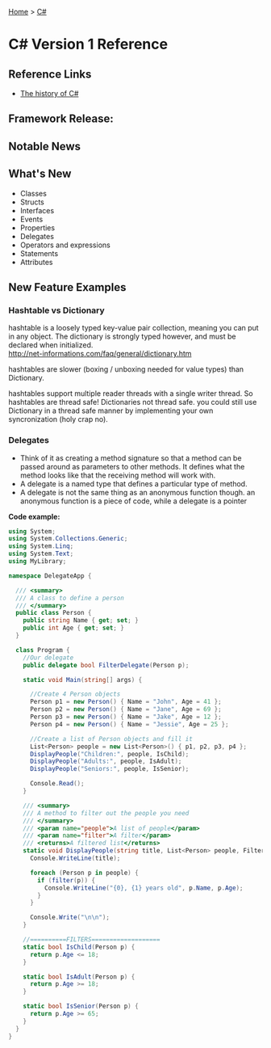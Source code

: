 [Home](../) > [C#](../csharp/)

# C# Version 1 Reference

## Reference Links

- [The history of C#](https://docs.microsoft.com/en-us/dotnet/csharp/whats-new/csharp-version-history)

## Framework Release:

## Notable News

## What's New

- Classes
- Structs
- Interfaces
- Events
- Properties
- Delegates
- Operators and expressions
- Statements
- Attributes

## New Feature Examples

### Hashtable vs Dictionary

hashtable is a loosely typed key-value pair collection, meaning you can put in any object. The dictionary is strongly typed however, and must be declared when initialized.  
http://net-informations.com/faq/general/dictionary.htm

hashtables are slower (boxing / unboxing needed for value types) than Dictionary.

hashtables support multiple reader threads with a single writer thread. So hashtables are thread safe! Dictionaries not thread safe. you could still use Dictionary in a thread safe manner by implementing your own syncronization (holy crap no).

### Delegates

- Think of it as creating a method signature so that a method can be passed around as parameters to other methods. It defines what the method looks like that the receiving method will work with.
- A delegate is a named type that defines a particular type of method.
- A delegate is not the same thing as an anonymous function though. an anonymous function is a piece of code, while a delegate is a pointer

**Code example:**

```csharp
using System;
using System.Collections.Generic;
using System.Linq;
using System.Text;
using MyLibrary;

namespace DelegateApp {

  /// <summary>
  /// A class to define a person
  /// </summary>
  public class Person {
    public string Name { get; set; }
    public int Age { get; set; }
  }

  class Program {
    //Our delegate
    public delegate bool FilterDelegate(Person p);

    static void Main(string[] args) {

      //Create 4 Person objects
      Person p1 = new Person() { Name = "John", Age = 41 };
      Person p2 = new Person() { Name = "Jane", Age = 69 };
      Person p3 = new Person() { Name = "Jake", Age = 12 };
      Person p4 = new Person() { Name = "Jessie", Age = 25 };

      //Create a list of Person objects and fill it
      List<Person> people = new List<Person>() { p1, p2, p3, p4 };
      DisplayPeople("Children:", people, IsChild);
      DisplayPeople("Adults:", people, IsAdult);
      DisplayPeople("Seniors:", people, IsSenior);

      Console.Read();
    }

    /// <summary>
    /// A method to filter out the people you need
    /// </summary>
    /// <param name="people">A list of people</param>
    /// <param name="filter">A filter</param>
    /// <returns>A filtered list</returns>
    static void DisplayPeople(string title, List<Person> people, FilterDelegate filter) {
      Console.WriteLine(title);

      foreach (Person p in people) {
        if (filter(p)) {
          Console.WriteLine("{0}, {1} years old", p.Name, p.Age);
        }
      }

      Console.Write("\n\n");
    }

    //==========FILTERS===================
    static bool IsChild(Person p) {
      return p.Age <= 18;
    }

    static bool IsAdult(Person p) {
      return p.Age >= 18;
    }

    static bool IsSenior(Person p) {
      return p.Age >= 65;
    }
  }
}
```
